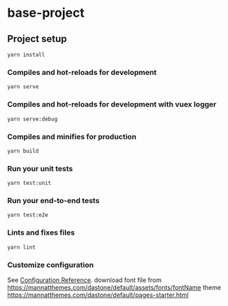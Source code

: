 # base-project

## Project setup

```
yarn install
```

### Compiles and hot-reloads for development

```
yarn serve
```

### Compiles and hot-reloads for development with vuex logger

```
yarn serve:debug
```

### Compiles and minifies for production

```
yarn build
```

### Run your unit tests

```
yarn test:unit
```

### Run your end-to-end tests

```
yarn test:e2e
```

### Lints and fixes files

```
yarn lint
```

### Customize configuration

See [Configuration Reference](https://cli.vuejs.org/config/).
download font file from <https://mannatthemes.com/dastone/default/assets/fonts/fontName>
theme <https://mannatthemes.com/dastone/default/pages-starter.html>
